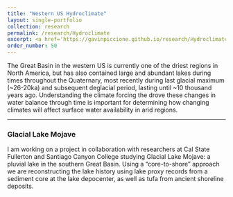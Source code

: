 ```yaml
---
title: "Western US Hydroclimate"
layout: single-portfolio
collection: research
permalink: /research/Hydroclimate
excerpt: <a href='https://gavinpiccione.github.io/research/Hydroclimate'><br/><img src='/images/WesternUSHydroclimatee.png'>
order_number: 50
---
```


The Great Basin in the western US is currently one of the driest regions in North America, but has also contained large and abundant lakes during times throughout the Quaternary, most recently during last glacial maximum (~26-20ka) and subsequent deglacial period, lasting until ~10 thousand years ago. Understanding the climate forcing the drove these changes in water balance through time is important for determining how changing climates will affect surface water availability in arid regions.

---
### Glacial Lake Mojave
I am working on a project in collaboration with researchers at Cal State Fullerton and Santiago Canyon College studying Glacial Lake Mojave: a pluvial lake in the southern Great Basin. Using a “core-to-shore” approach we are reconstructing the lake history using lake proxy records from a sediment core at the lake depocenter, as well as tufa from ancient shoreline deposits. 
